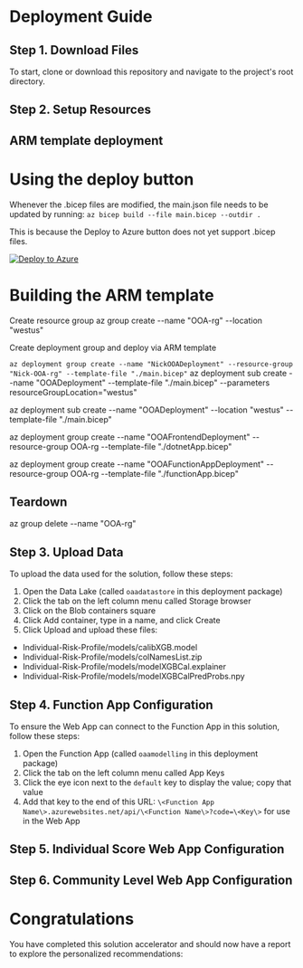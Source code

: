 # Deployment Guide

## Step 1. Download Files
To start, clone or download this repository and navigate to the project's root directory.

## Step 2. Setup Resources

## ARM template deployment

# Using the deploy button
Whenever the .bicep files are modified, the main.json file needs to be updated by running:
`az bicep build --file main.bicep --outdir .`

This is because the Deploy to Azure button does not yet support .bicep files.

[![Deploy to Azure](https://aka.ms/deploytoazurebutton)](https://portal.azure.com/#create/Microsoft.Template/uri/https%3A%2F%2Fraw.githubusercontent.com%2Fnsmaassel%2FOverdose-Prevention-Solution-Accelerator%2Fmain%2Fmain.json)

# Building the ARM template
Create resource group
az group create --name "OOA-rg" --location "westus"

Create deployment group and deploy via ARM template
<!-- Resource Group deploy -->
`az deployment group create --name "NickOOADeployment" --resource-group "Nick-OOA-rg" --template-file "./main.bicep"`
az deployment sub create --name "OOADeployment" --template-file "./main.bicep" --parameters resourceGroupLocation="westus"

<!-- Subscription deploy -->
<!--    Deploy everything at once -->
az deployment sub create --name "OOADeployment" --location "westus" --template-file "./main.bicep"
<!--    Deploy just the frontend -->
az deployment group create --name "OOAFrontendDeployment" --resource-group OOA-rg --template-file "./dotnetApp.bicep"
<!--    Deploy just the backend/function app -->
az deployment group create --name "OOAFunctionAppDeployment" --resource-group OOA-rg --template-file "./functionApp.bicep"
<!-- How to pass parameters to a bicep file: -->
  <!-- --parameters storageAccountType=Standard_GRS -->

## Teardown
<!-- Delete everything -->
az group delete --name "OOA-rg"

## Step 3. Upload Data
To upload the data used for the solution, follow these steps:

1. Open the Data Lake (called `oaadatastore` in this deployment package)
1. Click the tab on the left column menu called Storage browser
1. Click on the Blob containers square
1. Click Add container, type in a name, and click Create
1. Click Upload and upload these files:
  - Individual-Risk-Profile/models/calibXGB.model
  - Individual-Risk-Profile/models/colNamesList.zip
  - Individual-Risk-Profile/models/modelXGBCal.explainer
  - Individual-Risk-Profile/models/modelXGBCalPredProbs.npy

## Step 4. Function App Configuration

To ensure the Web App can connect to the Function App in this solution, follow these steps:

1. Open the Function App (called `oaamodelling` in this deployment package)
1. Click the tab on the left column menu called App Keys
1. Click the eye icon next to the `default` key to display the value; copy that value
1. Add that key to the end of this URL: `\<Function App Name\>.azurewebsites.net/api/\<Function Name\>?code=\<Key\>` for use in the Web App

## Step 5. Individual Score Web App Configuration

## Step 6. Community Level Web App Configuration

# Congratulations
You have completed this solution accelerator and should now have a report to explore the personalized recommendations:

